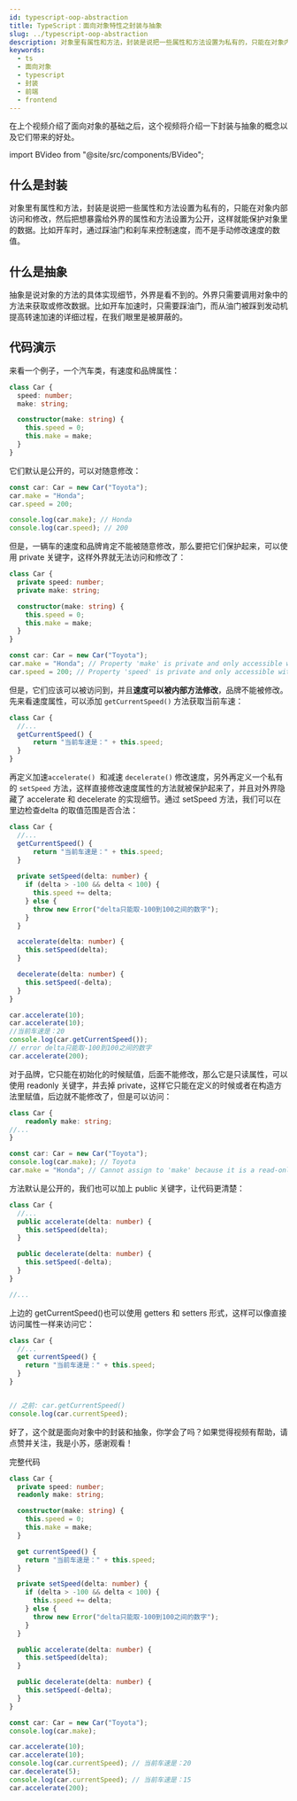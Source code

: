 ```yaml
---
id: typescript-oop-abstraction
title: TypeScript：面向对象特性之封装与抽象
slug: ../typescript-oop-abstraction
description: 对象里有属性和方法，封装是说把一些属性和方法设置为私有的，只能在对象内部访问和修改，然后把想暴露给外界的属性和方法设置为公开，这样就能保护对象里的数据。比如开车时，通过踩油门和刹车来控制速度，而不是手动修改速度的数值。
keywords:
  - ts
  - 面向对象
  - typescript
  - 封装
  - 前端
  - frontend
---
```


在上个视频介绍了面向对象的基础之后，这个视频将介绍一下封装与抽象的概念以及它们带来的好处。

import BVideo from "@site/src/components/BVideo";

<BVideo src="//player.bilibili.com/player.html?aid=498611000&bvid=BV1iK411n7Kt&cid=203928562&page=1"/>


## 什么是封装
对象里有属性和方法，封装是说把一些属性和方法设置为私有的，只能在对象内部访问和修改，然后把想暴露给外界的属性和方法设置为公开，这样就能保护对象里的数据。比如开车时，通过踩油门和刹车来控制速度，而不是手动修改速度的数值。


## 什么是抽象
抽象是说对象的方法的具体实现细节，外界是看不到的。外界只需要调用对象中的方法来获取或修改数据。比如开车加速时，只需要踩油门，而从油门被踩到发动机提高转速加速的详细过程，在我们眼里是被屏蔽的。


## 代码演示
来看一个例子，一个汽车类，有速度和品牌属性：
```typescript
class Car {
  speed: number;
  make: string;

  constructor(make: string) {
    this.speed = 0;
    this.make = make;
  }
}
```
它们默认是公开的，可以对随意修改：
```typescript
const car: Car = new Car("Toyota");
car.make = "Honda";
car.speed = 200;

console.log(car.make); // Honda
console.log(car.speed); // 200
```
但是，一辆车的速度和品牌肯定不能被随意修改，那么要把它们保护起来，可以使用 private 关键字，这样外界就无法访问和修改了：
```typescript
class Car {
  private speed: number;
  private make: string;

  constructor(make: string) {
    this.speed = 0;
    this.make = make;
  }
}

const car: Car = new Car("Toyota");
car.make = "Honda"; // Property 'make' is private and only accessible within class 'Car'.
car.speed = 200; // Property 'speed' is private and only accessible within class 'Car'.

```
但是，它们应该可以被访问到，并且**速度可以被内部方法修改**，品牌不能被修改。先来看速度属性，可以添加 `getCurrentSpeed()` 方法获取当前车速：
```typescript
class Car {
  //...
  getCurrentSpeed() {
      return "当前车速是：" + this.speed;
  }
}
```
再定义加速`accelerate()`  和减速 `decelerate()` 修改速度，另外再定义一个私有的 `setSpeed` 方法，这样直接修改速度属性的方法就被保护起来了，并且对外界隐藏了 accelerate 和 decelerate 的实现细节。通过 setSpeed 方法，我们可以在里边检查delta 的取值范围是否合法：
```typescript
class Car {
  //...
  getCurrentSpeed() {
      return "当前车速是：" + this.speed;
  }
  
  private setSpeed(delta: number) {
    if (delta > -100 && delta < 100) {
      this.speed += delta;
    } else {
      throw new Error("delta只能取-100到100之间的数字");
    }
  }

  accelerate(delta: number) {
    this.setSpeed(delta);
  }

  decelerate(delta: number) {
    this.setSpeed(-delta);
  }
}

car.accelerate(10);
car.accelerate(10);
//当前车速是：20
console.log(car.getCurrentSpeed());
// error delta只能取-100到100之间的数字
car.accelerate(200); 

```
对于品牌，它只能在初始化的时候赋值，后面不能修改，那么它是只读属性，可以使用 readonly 关键字，并去掉 private，这样它只能在定义的时候或者在构造方法里赋值，后边就不能修改了，但是可以访问：
```typescript
class Car {
	readonly make: string;
//...
}

const car: Car = new Car("Toyota");
console.log(car.make); // Toyota
car.make = "Honda"; // Cannot assign to 'make' because it is a read-only property.
```
方法默认是公开的，我们也可以加上 public 关键字，让代码更清楚：
```typescript
class Car {
  //...
  public accelerate(delta: number) {
    this.setSpeed(delta);
  }

  public decelerate(delta: number) {
    this.setSpeed(-delta);
  }
}

//...
```
上边的 getCurrentSpeed()也可以使用 getters 和 setters 形式，这样可以像直接访问属性一样来访问它：
```typescript
class Car {
  //...
  get currentSpeed() {
    return "当前车速是：" + this.speed;
  }
}


// 之前: car.getCurrentSpeed()
console.log(car.currentSpeed); 

```
好了，这个就是面向对象中的封装和抽象，你学会了吗？如果觉得视频有帮助，请点赞并关注，我是小苏，感谢观看！


完整代码
```typescript
class Car {
  private speed: number;
  readonly make: string;

  constructor(make: string) {
    this.speed = 0;
    this.make = make;
  }

  get currentSpeed() {
    return "当前车速是：" + this.speed;
  }

  private setSpeed(delta: number) {
    if (delta > -100 && delta < 100) {
      this.speed += delta;
    } else {
      throw new Error("delta只能取-100到100之间的数字");
    }
  }

  public accelerate(delta: number) {
    this.setSpeed(delta);
  }

  public decelerate(delta: number) {
    this.setSpeed(-delta);
  }
}

const car: Car = new Car("Toyota");
console.log(car.make);

car.accelerate(10);
car.accelerate(10);
console.log(car.currentSpeed); // 当前车速是：20
car.decelerate(5);
console.log(car.currentSpeed); // 当前车速是：15
car.accelerate(200);

```
